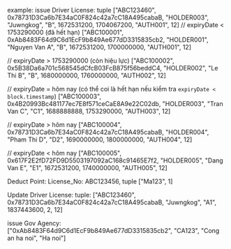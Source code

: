 example:
issue Driver License: tuple ["ABC123460", 0x78731D3Ca6b7E34aC0F824c42a7cC18A495cabaB, "HOLDER003", "Juwngkog", "B", 1672531200, 1704067200, "AUTH001", 12]
// expiryDate < 1753290000 (đã hết hạn)
  ["ABC100001", 0xAb8483F64d9C6d1EcF9b849Ae677dD3315835cb2, "HOLDER001", "Nguyen Van A", "B", 1672531200, 1700000000, "AUTH001", 12]
  
  // expiryDate > 1753290000 (còn hiệu lực)
  ["ABC100002", 0x5B38Da6a701c568545dCfcB03FcB875f56beddC4, "HOLDER002", "Le Thi B", "B", 1680000000, 1760000000, "AUTH002", 12]
  
  // expiryDate = hôm nay (có thể coi là hết hạn nếu kiểm tra `expiryDate < block.timestamp`)
  ["ABC100003", 0x4B20993Bc481177ec7E8f571ceCaE8A9e22C02db, "HOLDER003", "Tran Van C", "C1", 1688888888, 1753290000, "AUTH003", 12]
  
  // expiryDate > hôm nay
  ["ABC100004", 0x78731D3Ca6b7E34aC0F824c42a7cC18A495cabaB, "HOLDER004", "Pham Thi D", "D2", 1690000000, 1800000000, "AUTH004", 12]

  // expiryDate < hôm nay
  ["ABC100005", 0x617F2E2fD72FD9D5503197092aC168c91465E7f2, "HOLDER005", "Dang Van E", "E1", 1672531200, 1740000000, "AUTH005", 12]

Deduct Point: License_No: ABC123456, tuple ["Ma123", 1]

Update Driver License: tuple: ["ABC123460", 0x78731D3Ca6b7E34aC0F824c42a7cC18A495cabaB, "Juwngkog", "A1", 1837443600, 2, 12]


issue Gov Agency: ["0xAb8483F64d9C6d1EcF9b849Ae677dD3315835cb2", "CA123", "Cong an ha noi", "Ha noi"]